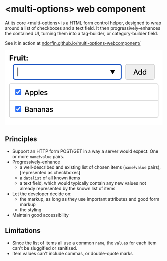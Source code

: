 # &lt;multi-options&gt; web component

At its core &lt;multi-options&gt; is a HTML form control helper, designed to wrap around a list of checkboxes and a text field. It then progressively-enhances the contained UI, turning them into a tag-builder, or category-builder field.

See it in action at [ndorfin.github.io/multi-options-webcomponent/](https://ndorfin.github.io/multi-options-webcomponent/)

![A screenshot of multi-options in action](./example/img/screenshot.png)

## Principles

- Support an HTTP form POST/GET in a way a server would expect: One or more `name`/`value` pairs.
- Progressively-enhance
	- a well-described and existing list of chosen items (`name`/`value` pairs), [represented as checkboxes]
	- a `datalist` of all known items
	- a text field, which would typically contain any new values not already represented by the known list of items
- Let the developer decide on:
	- the markup, as long as they use important attributes and good form markup
	- the styling
- Maintain good accessibility

## Limitations

- Since the list of items all use a common `name`, the `value`s for each item can't be sluggified or sanitised.
- Item values can't include commas, or double-quote marks

